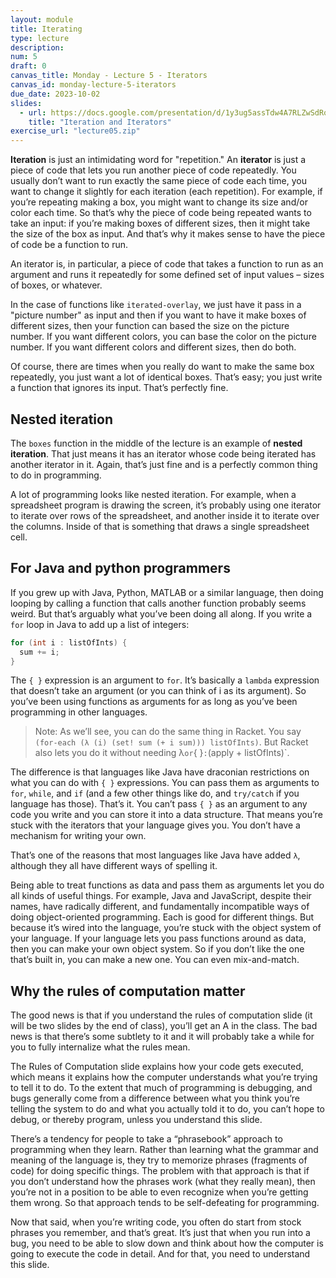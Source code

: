 ```yaml
---
layout: module
title: Iterating
type: lecture
description:
num: 5
draft: 0
canvas_title: Monday - Lecture 5 - Iterators
canvas_id: monday-lecture-5-iterators
due_date: 2023-10-02
slides:
  - url: https://docs.google.com/presentation/d/1y3ug5assTdw4A7RLZwSdRopOYgSHRLuXaYya-TDzQUo/edit?usp=sharing
    title: "Iteration and Iterators"
exercise_url: "lecture05.zip"
---
```


**Iteration** is just an intimidating word for "repetition."  An **iterator** is just a piece of code that lets you run another piece of code repeatedly. You usually don’t want to run exactly the same piece of code each time, you want to change it slightly for each iteration (each repetition). For example, if you’re repeating making a box, you might want to change its size and/or color each time. So that’s why the piece of code being repeated wants to take an input: if you’re making boxes of different sizes, then it might take the size of the box as input. And that’s why it makes sense to have the piece of code be a function to run.

An iterator is, in particular, a piece of code that takes a function to run as an argument and runs it repeatedly for some defined set of input values – sizes of boxes, or whatever.  

In the case of functions like `iterated-overlay`, we just have it pass in a "picture number" as input and then if you want to have it make boxes of different sizes, then your function can based the size on the picture number. If you want different colors, you can base the color on the picture number.  If you want different colors and different sizes, then do both.

Of course, there are times when you really do want to make the same box repeatedly, you just want a lot of identical boxes. That’s easy; you just write a function that ignores its input.  That’s perfectly fine.

## Nested iteration

The `boxes` function in the middle of the lecture is an example of **nested iteration**. That just means it has an iterator whose code being iterated has another iterator in it. Again, that’s just fine and is a perfectly common thing to do in programming.

A lot of programming looks like nested iteration. For example, when a spreadsheet program is drawing the screen, it’s probably using one iterator to iterate over rows of the spreadsheet, and another inside it to iterate over the columns. Inside of that is something that draws a single spreadsheet cell.

## For Java and python programmers

If you grew up with Java, Python, MATLAB or a similar language, then doing looping by calling a function that calls another function probably seems weird. But that’s arguably what you’ve been doing all along. If you write a `for` loop in Java to add up a list of integers:

```java
for (int i : listOfInts) {
  sum += i;
}
```

The `{ }` expression is an argument to `for`.  It’s basically a `lambda` expression that doesn’t take an argument (or you can think of i as its argument). So you’ve been using functions as arguments for as long as you’ve been programming in other languages.

> Note:  As we’ll see, you can do the same thing in Racket. You say `(for-each (λ (i) (set! sum (+ i sum))) listOfInts)`.  But Racket also lets you do it without needing λ` or `{ }`:`(apply + listOfInts)`.

The difference is that languages like Java have draconian restrictions on what you can do with `{ }` expressions. You can pass them as arguments to `for`, `while`, and `if` (and a few other things like do, and `try/catch` if you language has those). That’s it. You can’t pass `{ }` as an argument to any code you write and you can store it into a data structure. That means you’re stuck with the iterators that your language gives you.  You don’t have a mechanism for writing your own.

That’s one of the reasons that most languages like Java have added `λ`, although they all have different ways of spelling it.

Being able to treat functions as data and pass them as arguments let you do all kinds of useful things. For example, Java and JavaScript, despite their names, have radically different, and fundamentally incompatible ways of doing object-oriented programming. Each is good for different things. But because it’s wired into the language, you’re stuck with the object system of your language. If your language lets you pass functions around as data, then you can make your own object system. So if you don’t like the one that’s built in, you can make a new one.  You can even mix-and-match.

## Why the rules of computation matter

The good news is that if you understand the rules of computation slide (it will be two slides by the end of class), you’ll get an A in the class. The bad news is that there’s some subtlety to it and it will probably take a while for you to fully internalize what the rules mean.

The Rules of Computation slide explains how your code gets executed, which means it explains how the computer understands what you’re trying to tell it to do. To the extent that much of programming is debugging, and bugs generally come from a difference between what you think you’re telling the system to do and what you actually told it to do, you can’t hope to debug, or thereby program, unless you understand this slide.

There’s a tendency for people to take a “phrasebook” approach to programming when they learn. Rather than learning what the grammar and meaning of the language is, they try to memorize phrases (fragments of code) for doing specific things. The problem with that approach is that if you don’t understand how the phrases work (what they really mean), then you’re not in a position to be able to even recognize when you’re getting them wrong. So that approach tends to be self-defeating for programming.

Now that said, when you’re writing code, you often do start from stock phrases you remember, and that’s great. It’s just that when you run into a bug, you need to be able to slow down and think about how the computer is going to execute the code in detail. And for that, you need to understand this slide.
